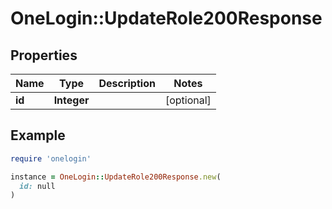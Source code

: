 # OneLogin::UpdateRole200Response

## Properties

| Name | Type | Description | Notes |
| ---- | ---- | ----------- | ----- |
| **id** | **Integer** |  | [optional] |

## Example

```ruby
require 'onelogin'

instance = OneLogin::UpdateRole200Response.new(
  id: null
)
```

